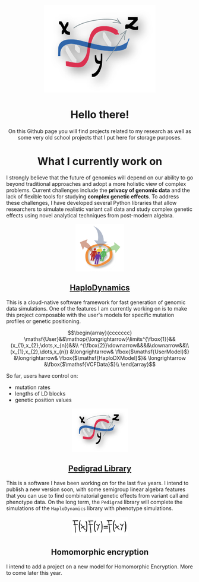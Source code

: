 <p align="center">
  <img width="300px" src="img/logo.png" />
  <h1 align="center">Hello there!</a></h1>
  <p align="center">On this Github page you will find projects related to my research as well as some very old school projects that I put here for storage purposes.</p>
</p>

<p align="center">
  <h1 align="center">What I currently work on</h1>
</p>

I strongly believe that the future of genomics will depend on our ability to go beyond traditional approaches and adopt a more holistic view of complex problems. 
Current challenges include the **privacy of genomic data** and the lack of flexible tools for studying **complex genetic effects**. To address these challenges, I have developed several Python libraries that allow researchers to simulate realistic variant call data and study complex genetic effects using novel analytical techniques from post-modern algebra.

<p align="center">
  <img width="130px" src="img/haplo-logo.png"/>
  <h2 align="center"><a href="https://github.com/remytuyeras/HaploDynamics">HaploDynamics</a></h2>
</p>

This is a cloud-native software framework for fast generation of genomic data simulations. One of the features I am currently working on is to make this project composable with the user's models for specific mutation profiles or genetic positioning. 

$$\begin{array}{ccccccc}
\mathsf{User}&&\mathop{\longrightarrow}\limits^{\fbox{1}}&&(x_{1},x_{2},\dots,x_{n})&&\\
^{\fbox{2}}\downarrow&&&&\downarrow&&\\
(x_{1},x_{2},\dots,x_{n}) &\longrightarrow& \fbox{$\mathsf{UserModel}$} &\longrightarrow& \fbox{$\mathsf{HaploDXModel}$}& \longrightarrow &\fbox{$\mathsf{VCFData}$}\\
\end{array}$$

So far, users have control on:
- mutation rates
- lengths of LD blocks
- genetic position values

<p align="center">
  <img width="150px" src="img/logo.png"/>
  <h2 align="center"><a href="https://github.com/remytuyeras/pedigrad-library">Pedigrad Library</a></h2>
</p>

This is a software I have been working on for the last five years. I intend to publish a new version soon, with some semigroup linear algebra features that you can use to find combinatorial genetic effects from variant call and phenotype data. On the long term, the ```Pedigrad``` library will complete the simulations of the ```HaploDynamics``` library with phenotype simulations.

<p align="center">
  <img width="150px" src="img/logo-fhe.png"/>
  <h2 align="center">Homomorphic encryption</h2>
</p>

I intend to add a project on a new model for Homomorphic Encryption. More to come later this year.


